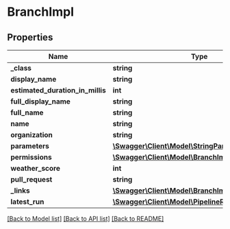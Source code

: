 # BranchImpl

## Properties
Name | Type | Description | Notes
------------ | ------------- | ------------- | -------------
**_class** | **string** |  | [optional] 
**display_name** | **string** |  | [optional] 
**estimated_duration_in_millis** | **int** |  | [optional] 
**full_display_name** | **string** |  | [optional] 
**full_name** | **string** |  | [optional] 
**name** | **string** |  | [optional] 
**organization** | **string** |  | [optional] 
**parameters** | [**\Swagger\Client\Model\StringParameterDefinition[]**](StringParameterDefinition.md) |  | [optional] 
**permissions** | [**\Swagger\Client\Model\BranchImplpermissions**](BranchImplpermissions.md) |  | [optional] 
**weather_score** | **int** |  | [optional] 
**pull_request** | **string** |  | [optional] 
**_links** | [**\Swagger\Client\Model\BranchImpllinks**](BranchImpllinks.md) |  | [optional] 
**latest_run** | [**\Swagger\Client\Model\PipelineRunImpl**](PipelineRunImpl.md) |  | [optional] 

[[Back to Model list]](../README.md#documentation-for-models) [[Back to API list]](../README.md#documentation-for-api-endpoints) [[Back to README]](../README.md)


